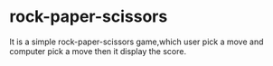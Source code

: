 # rock-paper-scissors

It is a simple rock-paper-scissors game,which user pick a move and computer pick a move then it display the score.
